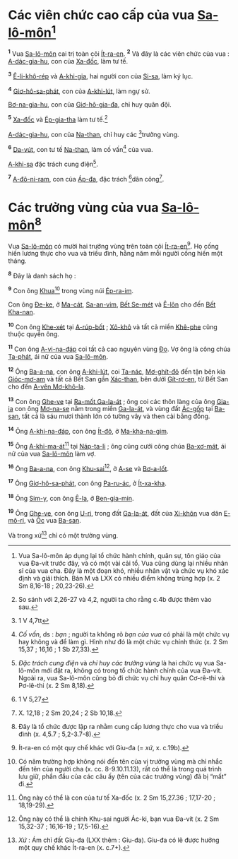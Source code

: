 # Các viên chức cao cấp của vua [Sa-lô-môn]()[^1-42599b8a-96c7-47fb-9d10-0bcb29ec84e9]
<sup><b>1</b></sup> Vua [Sa-lô-môn]() cai trị toàn cõi [Ít-ra-en](). <sup><b>2</b></sup> Và đây là các viên chức của vua : [A-dác-gia-hu](), con của [Xa-đốc](), làm tư tế.

<sup><b>3</b></sup> [Ê-li-khô-rép]() và [A-khi-gia](), hai người con của [Si-sa](), làm ký lục.

<sup><b>4</b></sup> [Giơ-hô-sa-phát](), con của [A-khi-lút](), làm ngự sử.

[Bơ-na-gia-hu](), con của [Giơ-hô-gia-đa](), chỉ huy quân đội.

<sup><b>5</b></sup> [Xa-đốc]() và [Ép-gia-tha]() làm tư tế.[^2-42599b8a-96c7-47fb-9d10-0bcb29ec84e9]

[A-dác-gia-hu](), con của [Na-than](), chỉ huy các [^1@-42599b8a-96c7-47fb-9d10-0bcb29ec84e9]trưởng vùng.

<sup><b>6</b></sup> [Da-vút](), con tư tế [Na-than](), làm cố vấn[^3-42599b8a-96c7-47fb-9d10-0bcb29ec84e9] của vua.

[A-khi-sa]() đặc trách cung điện[^4-42599b8a-96c7-47fb-9d10-0bcb29ec84e9].

<sup><b>7</b></sup> [A-đô-ni-ram](), con của [Áp-đa](), đặc trách [^2@-42599b8a-96c7-47fb-9d10-0bcb29ec84e9]dân công[^5-42599b8a-96c7-47fb-9d10-0bcb29ec84e9].


# Các trưởng vùng của vua [Sa-lô-môn]()[^6-42599b8a-96c7-47fb-9d10-0bcb29ec84e9]
Vua [Sa-lô-môn]() có mười hai trưởng vùng trên toàn cõi [Ít-ra-en]()[^7-42599b8a-96c7-47fb-9d10-0bcb29ec84e9]. Họ cống hiến lương thực cho vua và triều đình, hằng năm mỗi người cống hiến một tháng.

<sup><b>8</b></sup> Đây là danh sách họ :

<sup><b>9</b></sup> Con ông [Khua]()[^8-42599b8a-96c7-47fb-9d10-0bcb29ec84e9] trong vùng núi [Ép-ra-im]().

Con ông [Đe-ke](), ở [Ma-cát](), [Sa-an-vim](), [Bết Se-mét]() và [Ê-lôn]() cho đến [Bết Kha-nan]().

<sup><b>10</b></sup> Con ông [Khe-xét]() tại [A-rúp-bốt]() ; [Xô-khô]() và tất cả miền [Khê-phe]() cũng thuộc quyền ông.

<sup><b>11</b></sup> Con ông [A-vi-na-đáp]() coi tất cả cao nguyên vùng [Đo](). Vợ ông là công chúa [Ta-phát](), ái nữ của vua [Sa-lô-môn]().

<sup><b>12</b></sup> Ông [Ba-a-na](), con ông [A-khi-lút](), coi [Ta-nác](), [Mơ-ghít-đô]() đến tận bên kia [Gióc-mơ-am]() và tất cả Bết San gần [Xác-than](), bên dưới [Gít-rơ-en](), từ Bết San cho đến [A-vên Mơ-khô-la]().

<sup><b>13</b></sup> Con ông [Ghe-ve]() tại [Ra-mốt Ga-la-át]() ; ông coi các thôn làng của ông [Gia-ia]() con ông [Mơ-na-se]() nằm trong miền [Ga-la-át](), và vùng đất [Ác-gốp]() tại [Ba-san](), tất cả là sáu mươi thành lớn có tường vây và then cài bằng đồng.

<sup><b>14</b></sup> Ông [A-khi-na-đáp](), con ông [Ít-đô](), ở [Ma-kha-na-gim]().

<sup><b>15</b></sup> Ông [A-khi-ma-át]()[^9-42599b8a-96c7-47fb-9d10-0bcb29ec84e9] tại [Náp-ta-li]() ; ông cũng cưới công chúa [Ba-xơ-mát](), ái nữ của vua [Sa-lô-môn]() làm vợ.

<sup><b>16</b></sup> Ông [Ba-a-na](), con ông [Khu-sai]()[^10-42599b8a-96c7-47fb-9d10-0bcb29ec84e9], ở [A-se]() và [Bơ-a-lốt]().

<sup><b>17</b></sup> Ông [Giơ-hô-sa-phát](), con ông [Pa-ru-ác](), ở [Ít-xa-kha]().

<sup><b>18</b></sup> Ông [Sim-y](), con ông [Ê-la](), ở [Ben-gia-min]().

<sup><b>19</b></sup> Ông [Ghe-ve](), con ông [U-ri](), trong đất [Ga-la-át](), đất của [Xi-khôn]() vua dân [E-mô-ri](), và [Ốc]() vua [Ba-san]().

Và trong xứ[^11-42599b8a-96c7-47fb-9d10-0bcb29ec84e9] chỉ có một trưởng vùng.

[^1-42599b8a-96c7-47fb-9d10-0bcb29ec84e9]: Vua Sa-lô-môn áp dụng lại tổ chức hành chính, quân sự, tôn giáo của vua Đa-vít trước đây, và có một vài cải tổ. Vua cũng dùng lại nhiều nhân sĩ của vua cha. Đây là một đoạn khó, nhiều nhân vật và chức vụ khó xác định và giải thích. Bản M và LXX có nhiều điểm không trùng hợp (x. 2 Sm 8,16-18 ; 20,23-26).
[^2-42599b8a-96c7-47fb-9d10-0bcb29ec84e9]: So sánh với 2,26-27 và 4,2, người ta cho rằng c.4b được thêm vào sau.
[^3-42599b8a-96c7-47fb-9d10-0bcb29ec84e9]: *Cố vấn*, ds : *bạn* ; người ta không rõ *bạn của vua* có phải là một chức vụ hay không và để làm gì. Hình như đó là một chức vụ chính thức (x. 2 Sm 15,37 ; 16,16 ; 1 Sb 27,33).
[^4-42599b8a-96c7-47fb-9d10-0bcb29ec84e9]: *Đặc trách cung điện* và *chỉ huy các trưởng vùng* là hai chức vụ vua Sa-lô-môn mới đặt ra, không có trong tổ chức hành chính của vua Đa-vít. Ngoài ra, vua Sa-lô-môn cũng bỏ đi chức vụ chỉ huy quân Cơ-rê-thi và Pơ-lê-thi (x. 2 Sm 8,18).
[^5-42599b8a-96c7-47fb-9d10-0bcb29ec84e9]: X. 12,18 ; 2 Sm 20,24 ; 2 Sb 10,18.
[^6-42599b8a-96c7-47fb-9d10-0bcb29ec84e9]: Đây là tổ chức được lập ra nhằm cung cấp lương thực cho vua và triều đình (x. 4,5.7 ; 5,2-3.7-8).
[^7-42599b8a-96c7-47fb-9d10-0bcb29ec84e9]: Ít-ra-en có một quy chế khác với Giu-đa (= *xứ*, x. c.19b).
[^8-42599b8a-96c7-47fb-9d10-0bcb29ec84e9]: Có năm trường hợp không nói đến tên của vị trưởng vùng mà chỉ nhắc đến tên của người cha (x. cc. 8-9.10.11.13), rất có thể là trong quá trình lưu giữ, phần đầu của các câu ấy (tên của các trưởng vùng) đã bị “mất” đi.
[^9-42599b8a-96c7-47fb-9d10-0bcb29ec84e9]: Ông này có thể là con của tư tế Xa-đốc (x. 2 Sm 15,27.36 ; 17,17-20 ; 18,19-29).
[^10-42599b8a-96c7-47fb-9d10-0bcb29ec84e9]: Ông này có thể là chính Khu-sai người Ác-ki, bạn vua Đa-vít (x. 2 Sm 15,32-37 ; 16,16-19 ; 17,5-16).
[^11-42599b8a-96c7-47fb-9d10-0bcb29ec84e9]: *Xứ* : Ám chỉ đất Giu-đa (LXX thêm : Giu-đa). Giu-đa có lẽ được hưởng một quy chế khác Ít-ra-en (x. c.7+).
[^1@-42599b8a-96c7-47fb-9d10-0bcb29ec84e9]: 1 V 4,7tt
[^2@-42599b8a-96c7-47fb-9d10-0bcb29ec84e9]: 1 V 5,27